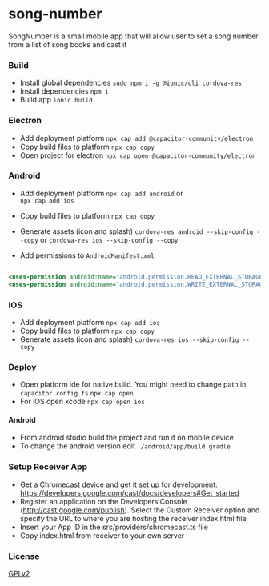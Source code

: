 # song-number

SongNumber is a small mobile app that will allow user to set a song number from a list of song books and cast it

### Build

* Install global dependencies
  ```sudo npm i -g @ionic/cli cordova-res```
* Install dependencies
  ```npm i```
* Build app
  ```ionic build```

### Electron

* Add deployment platform
  ```npx cap add @capacitor-community/electron```
* Copy build files to platform
  ```npx cap copy```
* Open project for electron
  ```npx cap open @capacitor-community/electron```

### Android

* Add deployment platform
  ```npx cap add android```
  or  
  ```npx cap add ios```
* Copy build files to platform
  ```npx cap copy```
* Generate assets (icon and splash)
  ```cordova-res android --skip-config --copy```
  or
  ```cordova-res ios --skip-config --copy```

* Add permissions to `AndroidManifest.xml`

```xml

<uses-permission android:name="android.permission.READ_EXTERNAL_STORAGE"/>
<uses-permission android:name="android.permission.WRITE_EXTERNAL_STORAGE"/>
```

### IOS

* Add deployment platform
  ```npx cap add ios```
* Copy build files to platform
  ```npx cap copy```
* Generate assets (icon and splash)
  ```cordova-res ios --skip-config --copy```

### Deploy

* Open platform ide for native build. You might need to change path in `capacitor.config.ts`
  ```npx cap open```
* For iOS open xcode
  ```npx cap open ios```

#### Android

* From android studio build the project and run it on mobile device
* To change the android version edit `./android/app/build.gradle`

### Setup Receiver App

* Get a Chromecast device and get it set up for
  development: https://developers.google.com/cast/docs/developers#Get_started
* Register an application on the Developers Console (http://cast.google.com/publish). Select the Custom Receiver option
  and specify the URL to where you are hosting the receiver index.html file
* Insert your App ID in the src/providers/chromecast.ts file
* Copy index.html from receiver to your own server

### License

[GPLv2](LICENSE)
